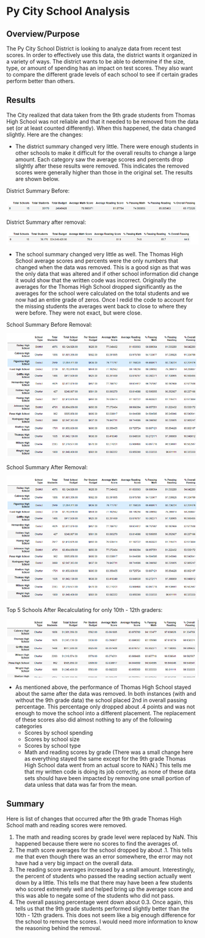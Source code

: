# Py City School Analysis

## Overview/Purpose
The Py City School District is looking to analyze data from recent test scores.  In order to effectively use this data, the district wants it organized in a variety of ways.  The district wants to be able to determine if the size, type, or amount of spending has an impact on test scores.  They also want to compare the different grade levels of each school to see if certain grades perform better than others.

## Results
The City realized that data taken from the 9th grade students from Thomas High School was not reliable and that it needed to be removed from the data set (or at least counted differently).  When this happened, the data changed slightly.  Here are the changes:

- The district summary changed very little.  There were enough students in other schools to make it difficult for the overall results to change a large amount.  Each category saw the average scores and percents drop slightly after these results were removed.  This indicates the removed scores were generally higher than those in the original set.  The results are shown below.

District Summary Before:

![District-Summary-Module.png](District-Summary-Module.png)

District Summary after removal:

![District-Summary-Challenge.png](District-Summary-Challenge.png)

- The school summary changed very little as well.  The Thomas High School average scores and percents were the only numbers that changed when the data was removed.  This is a good sign as that was the only data that was altered and if other school information did change it would show that the written code was incorrect.  Originally the averages for the Thomas High School dropped significantly as the averages for the school were calculated on the total students and we now had an entire grade of zeros.  Once I redid the code to account for the missing students the averages went back to close to where they were before.  They were not exact, but were close.

School Summary Before Removal:

![School-Summary-Module.png](School-Summary-Module.png)

School Summary After Removal:

![School-Summary-Module.png](School-Summary-Module.png)

Top 5 Schools After Recalculating for only 10th - 12th graders:

![Top5-After_9th-Removed.png](Top5-After_9th-Removed.png)

- As mentioned above, the performance of Thomas High School stayed about the same after the data was removed.  In both instances (with and without the 9th grade data) the school placed 2nd in overall passing percentage.  This percentage only dropped about .4 points and was not enough to move the school into a different placement.
The replacement of these scores also did almost nothing to any of the following categories
    - Scores by school spending
    - Scores by school size
    - Scores by school type
    - Math and reading scores by grade (There was a small change here as everything stayed the same except for the 9th grade Thomas High School data went from an actual score to NAN.)
This tells me that my written code is doing its job correctly, as none of these data sets should have been impacted by removing one small portion of data unless that data was far from the mean.

## Summary
Here is list of changes that occurred after the 9th grade Thomas High School math and reading scores were removed.

1. The math and reading scores by grade level were replaced by NaN.  This happened because there were no scores to find the averages of.
2. The math score averages for the school dropped by about .1.  This tells me that even though there was an error somewhere, the error may not have had a very big impact on the overall data.
3. The reading score averages increased by a small amount.  Interestingly, the percent of students who passed the reading section actually went down by a little.  This tells me that there may have been a few students who scored extremely well and helped bring up the average score and this was able to negate some of the students who did not pass.
4. The overall passing percentage went down about 0.3.  Once again, this tells us that the 9th grade students performed slightly better than the 10th - 12th graders.  This does not seem like a big enough difference for the school to remove the scores.  I would need more information to know the reasoning behind the removal.
